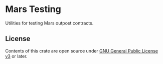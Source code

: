 # Mars Testing

Utilities for testing Mars outpost contracts.

## License

Contents of this crate are open source under [GNU General Public License v3](../../LICENSE) or later.
